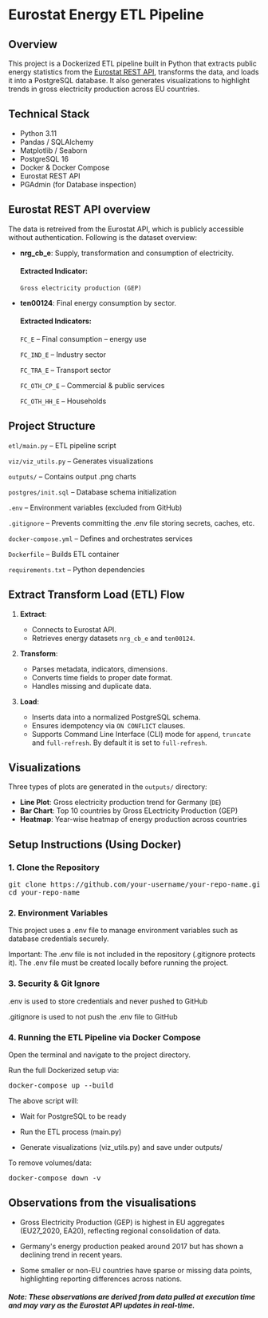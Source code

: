 # Eurostat Energy ETL Pipeline

## Overview

This project is a Dockerized ETL pipeline built in Python that extracts public energy statistics from the [Eurostat REST API](https://ec.europa.eu/eurostat/web/main/home), transforms the data, and loads it into a PostgreSQL database. It also generates visualizations to highlight trends in gross electricity production across EU countries.


## Technical Stack
- Python 3.11
- Pandas / SQLAlchemy
- Matplotlib / Seaborn
- PostgreSQL 16
- Docker & Docker Compose
- Eurostat REST API
- PGAdmin (for Database inspection)


## Eurostat REST API overview
The data is retreived from the Eurostat API, which is publicly accessible without authentication.
Following is the dataset overview:
- **nrg_cb_e**: Supply, transformation and consumption of electricity.
     #### Extracted Indicator:
     `Gross electricity production (GEP)`
- **ten00124**: Final energy consumption by sector.
     #### Extracted Indicators:
     `FC_E` – Final consumption – energy use
  
     `FC_IND_E` – Industry sector
  
     `FC_TRA_E` – Transport sector
  
     `FC_OTH_CP_E` – Commercial & public services
  
     `FC_OTH_HH_E` – Households


## Project Structure
`etl/main.py` – ETL pipeline script

`viz/viz_utils.py` – Generates visualizations

`outputs/` – Contains output .png charts

`postgres/init.sql` – Database schema initialization

`.env` – Environment variables (excluded from GitHub)

`.gitignore` – Prevents committing the .env file storing secrets, caches, etc.

`docker-compose.yml` – Defines and orchestrates services

`Dockerfile` – Builds ETL container

`requirements.txt` – Python dependencies


## Extract Transform Load (ETL) Flow

1. **Extract**:
   - Connects to Eurostat API.
   - Retrieves energy datasets `nrg_cb_e` and `ten00124`.

2. **Transform**:
   - Parses metadata, indicators, dimensions.
   - Converts time fields to proper date format.
   - Handles missing and duplicate data.

3. **Load**:
   - Inserts data into a normalized PostgreSQL schema.
   - Ensures idempotency via `ON CONFLICT` clauses.
   - Supports Command Line Interface (CLI) mode for `append`, `truncate` and `full-refresh`. By default it is set to `full-refresh`. 


## Visualizations

Three types of plots are generated in the `outputs/` directory:

- **Line Plot**: Gross electricity production trend for Germany (`DE`)
- **Bar Chart**: Top 10 countries by Gross ELectricity Production (GEP)
- **Heatmap**: Year-wise heatmap of energy production across countries


## Setup Instructions (Using Docker)

### 1. Clone the Repository
<pre>
git clone https://github.com/your-username/your-repo-name.git
cd your-repo-name
</pre>

### 2. Environment Variables

This project uses a .env file to manage environment variables such as database credentials securely.

Important: The .env file is not included in the repository (.gitignore protects it). The .env file must be created locally before running the project.

### 3. Security & Git Ignore

.env is used to store credentials and never pushed to GitHub

.gitignore is used to not push the .env file to GitHub

### 4. Running the ETL Pipeline via Docker Compose

Open the terminal and navigate to the project directory.

Run the full Dockerized setup via:

<pre>
docker-compose up --build
</pre>

The above script will:

- Wait for PostgreSQL to be ready

- Run the ETL process (main.py)

- Generate visualizations (viz_utils.py) and save under outputs/

To remove volumes/data:

<pre>
docker-compose down -v
</pre>

## Observations from the visualisations

- Gross Electricity Production (GEP) is highest in EU aggregates (EU27_2020, EA20), reflecting regional consolidation of data.

- Germany's energy production peaked around 2017 but has shown a declining trend in recent years.
  
- Some smaller or non-EU countries have sparse or missing data points, highlighting reporting differences across nations.

##### Note: These observations are derived from data pulled at execution time and may vary as the Eurostat API updates in real-time.






